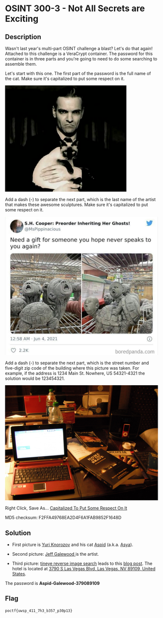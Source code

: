 # OSINT 300-3 - Not All Secrets are Exciting
## Description
Wasn't last year's multi-part OSINT challenge a blast? Let's do that again! Attached to this challenge is a VeraCrypt container. The password for this container is in three parts and you're going to need to do some searching to assemble them.

Let's start with this one. The first part of the password is the full name of the cat. Make sure it's capitalized to put some respect on it.

![OSINT300-3_1.png](public/OSINT300-3_1.png)

Add a dash (-) to separate the next part, which is the last name of the artist that makes these awesome sculptures. Make sure it's capitalized to put some respect on it. 

![OSINT300-3_2.jpg](public/OSINT300-3_2.jpg)

Add a dash (-) to separate the next part, which is the street number and five-digit zip code of the building where this picture was taken. For example, if the address is 1234 Main St. Nowhere, US 54321-4321 the solution would be 123454321. 

![OSINT300-3_3.jpg](public/OSINT300-3_3.jpg)

Right Click, Save As... [Capitalized To Put Some Respect On It](https://pointeroverflowctf.com/static/OSINT300-3)

MD5 checksum: F2FFA49768EA2D4F6A1FAB9852F1648D

## Solution
- First picture is [Yuri Knorozov](https://en.wikipedia.org/wiki/Yuri_Knorozov) and his cat [Aspid](https://www.reddit.com/r/Catswithjobs/comments/1aozbxw/soviet_scientist_yuri_knorozov_and_his_cat_aspid/) (a.k.a. [Asya](https://www.reddit.com/r/OldSchoolCool/comments/unpdzi/yuri_knorozov_the_linguist_who_deciphered_the/)).

- Second picture: [Jeff Galewood ](https://www.reddit.com/r/HelpMeFind/comments/gbi8kl/creepy_turtle_baby_hybrid/) is the artist.

- Third picture: [tineye reverse image search](https://tineye.com/search/0e109b63b69a1bd83325fd848610120ee810a44a?sort=score&order=desc&page=1) leads to this [blog post]( http://siobhanfallon.com/blog/?tag=nevada-office-of-veteran-services).
The hotel is located at [3790 S Las Vegas Blvd, Las Vegas, NV 89109, United States](https://maps.app.goo.gl/hX6bkEPmuHAyRKCZ6).

The password is **Aspid-Galewood-379089109**

## Flag
`poctf{uwsp_411_7h3_b357_p30p13}`
